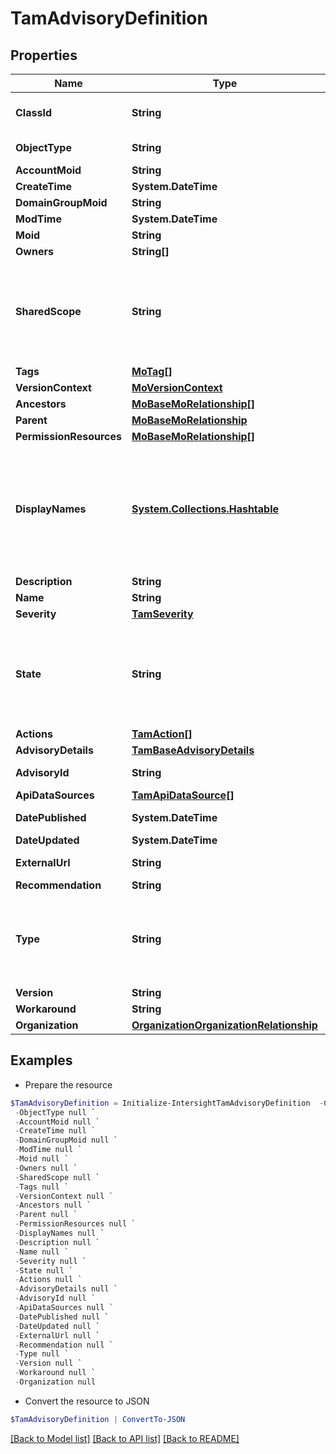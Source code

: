 # TamAdvisoryDefinition
## Properties

Name | Type | Description | Notes
------------ | ------------- | ------------- | -------------
**ClassId** | **String** | The fully-qualified name of the instantiated, concrete type. This property is used as a discriminator to identify the type of the payload when marshaling and unmarshaling data. | [default to "tam.AdvisoryDefinition"]
**ObjectType** | **String** | The fully-qualified name of the instantiated, concrete type. The value should be the same as the &#39;ClassId&#39; property. | [default to "tam.AdvisoryDefinition"]
**AccountMoid** | **String** | The Account ID for this managed object. | [optional] [readonly] 
**CreateTime** | **System.DateTime** | The time when this managed object was created. | [optional] [readonly] 
**DomainGroupMoid** | **String** | The DomainGroup ID for this managed object. | [optional] [readonly] 
**ModTime** | **System.DateTime** | The time when this managed object was last modified. | [optional] [readonly] 
**Moid** | **String** | The unique identifier of this Managed Object instance. | [optional] 
**Owners** | **String[]** |  | [optional] 
**SharedScope** | **String** | Intersight provides pre-built workflows, tasks and policies to end users through global catalogs. Objects that are made available through global catalogs are said to have a &#39;shared&#39; ownership. Shared objects are either made globally available to all end users or restricted to end users based on their license entitlement. Users can use this property to differentiate the scope (global or a specific license tier) to which a shared MO belongs. | [optional] [readonly] 
**Tags** | [**MoTag[]**](MoTag.md) |  | [optional] 
**VersionContext** | [**MoVersionContext**](MoVersionContext.md) |  | [optional] 
**Ancestors** | [**MoBaseMoRelationship[]**](MoBaseMoRelationship.md) | An array of relationships to moBaseMo resources. | [optional] [readonly] 
**Parent** | [**MoBaseMoRelationship**](MoBaseMoRelationship.md) |  | [optional] 
**PermissionResources** | [**MoBaseMoRelationship[]**](MoBaseMoRelationship.md) | An array of relationships to moBaseMo resources. | [optional] [readonly] 
**DisplayNames** | [**System.Collections.Hashtable**](Array.md) | A set of display names for the MO resource. These names are calculated based on other properties of the MO and potentially properties of Ancestor MOs. Displaynames are intended as a way to provide a normalized user appropriate name for an MO, especially for MOs which do not have a &#39;Name&#39; property, which is the case for much of the inventory discovered from managed targets. There are a limited number of keys, currently &#39;short&#39; and &#39;hierarchical&#39;. The value is an array and clients should use the first element of the array. | [optional] [readonly] 
**Description** | **String** | Brief description of the advisory details. | [optional] 
**Name** | **String** | A user defined name for the Intersight Advisory. | [optional] 
**Severity** | [**TamSeverity**](TamSeverity.md) |  | [optional] 
**State** | **String** | Current state of the advisory. * &#x60;ready&#x60; - Advisory has been evaluated. The affected devices would be analyzed and corresponding advisory instances would be created. * &#x60;evaluating&#x60; - Advisory is currently under evaluation. The affected devices would be analyzed but no advisory instances wouldbe created. The results of the analysis would be made available to Intersight engineering for evaluation and validation. | [optional] [default to "ready"]
**Actions** | [**TamAction[]**](TamAction.md) |  | [optional] 
**AdvisoryDetails** | [**TamBaseAdvisoryDetails**](TamBaseAdvisoryDetails.md) |  | [optional] 
**AdvisoryId** | **String** | Cisco generated identifier for the published security advisory. | [optional] 
**ApiDataSources** | [**TamApiDataSource[]**](TamApiDataSource.md) |  | [optional] 
**DatePublished** | **System.DateTime** | Date when the security advisory was first published by Cisco. | [optional] 
**DateUpdated** | **System.DateTime** | Date when the security advisory was last updated by Cisco. | [optional] 
**ExternalUrl** | **String** | A link to an external URL describing security Advisory in more details. | [optional] 
**Recommendation** | **String** | Recommended action to resolve the security advisory. | [optional] 
**Type** | **String** | The type (field notice, security advisory etc.) of Intersight advisory. * &#x60;securityAdvisory&#x60; - Respresents the psirt alert type (https://tools.cisco.com/security/center/publicationListing.x). * &#x60;fieldNotice&#x60; - Respresents the field notice alert type (https://www.cisco.com/c/en/us/support/web/tsd-products-field-notice-summary.html). | [optional] [default to "securityAdvisory"]
**Version** | **String** | Cisco assigned advisory version after latest revision. | [optional] 
**Workaround** | **String** | Workarounds available for the advisory. | [optional] 
**Organization** | [**OrganizationOrganizationRelationship**](OrganizationOrganizationRelationship.md) |  | [optional] 

## Examples

- Prepare the resource
```powershell
$TamAdvisoryDefinition = Initialize-IntersightTamAdvisoryDefinition  -ClassId null `
 -ObjectType null `
 -AccountMoid null `
 -CreateTime null `
 -DomainGroupMoid null `
 -ModTime null `
 -Moid null `
 -Owners null `
 -SharedScope null `
 -Tags null `
 -VersionContext null `
 -Ancestors null `
 -Parent null `
 -PermissionResources null `
 -DisplayNames null `
 -Description null `
 -Name null `
 -Severity null `
 -State null `
 -Actions null `
 -AdvisoryDetails null `
 -AdvisoryId null `
 -ApiDataSources null `
 -DatePublished null `
 -DateUpdated null `
 -ExternalUrl null `
 -Recommendation null `
 -Type null `
 -Version null `
 -Workaround null `
 -Organization null
```

- Convert the resource to JSON
```powershell
$TamAdvisoryDefinition | ConvertTo-JSON
```

[[Back to Model list]](../README.md#documentation-for-models) [[Back to API list]](../README.md#documentation-for-api-endpoints) [[Back to README]](../README.md)

